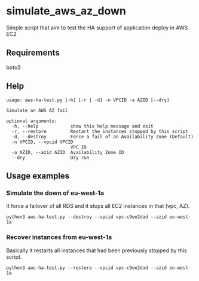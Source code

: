 # simulate_aws_az_down
Simple script that aim to test the HA support of application deploy in AWS EC2

## Requirements

boto3

## Help

```
usage: aws-ha-test.py [-h] [-r | -d] -n VPCID -a AZID [--dry]

Simulate an AWS AZ fail

optional arguments:
  -h, --help            show this help message and exit
  -r, --restore         Restart the instances stopped by this script
  -d, --destroy         Force a fail of an Availability Zone (Default)
  -n VPCID, --vpcid VPCID
                        VPC ID
  -a AZID, --azid AZID  Availability Zone ID
  --dry                 Dry run
```

## Usage examples

### Simulate the down of eu-west-1a

It force a failover of all RDS and it stops all EC2 instances in that (vpc, AZ).

```
python3 aws-ha-test.py --destroy --vpcid vpc-c9ee2dad --azid eu-west-1a
```


### Recover instances from eu-west-1a 

Basically it restarts all instances that had been previously stopped by this script.

```
python3 aws-ha-test.py --restore --vpcid vpc-c9ee2dad --azid eu-west-1a
```
